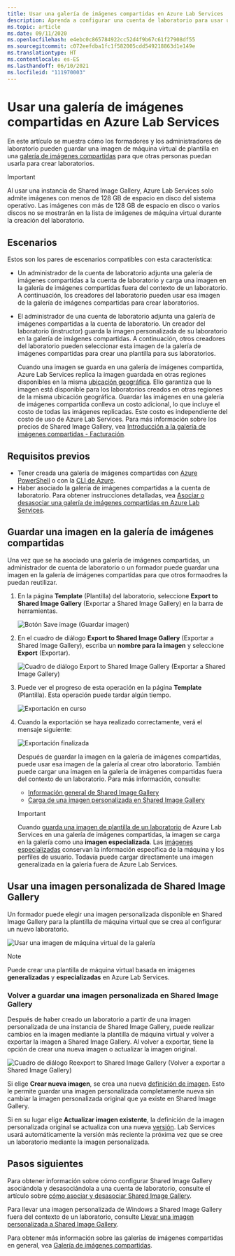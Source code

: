 ```yaml
---
title: Usar una galería de imágenes compartidas en Azure Lab Services | Microsoft Docs
description: Aprenda a configurar una cuenta de laboratorio para usar una galería de imágenes compartidas para que un usuario pueda compartir una imagen con otro, y otro usuario pueda usar la imagen para crear una plantilla de máquina virtual en el laboratorio.
ms.topic: article
ms.date: 09/11/2020
ms.openlocfilehash: e4ebc0c865784922cc52d4f9b67c61f27908df55
ms.sourcegitcommit: c072eefdba1fc1f582005cdd549218863d1e149e
ms.translationtype: HT
ms.contentlocale: es-ES
ms.lasthandoff: 06/10/2021
ms.locfileid: "111970003"
---
```

# <a name="use-a-shared-image-gallery-in-azure-lab-services"></a>Usar una galería de imágenes compartidas en Azure Lab Services
En este artículo se muestra cómo los formadores y los administradores de laboratorio pueden guardar una imagen de máquina virtual de plantilla en una [galería de imágenes compartidas](../virtual-machines/shared-image-galleries.md) para que otras personas puedan usarla para crear laboratorios. 

> [!IMPORTANT]
> Al usar una instancia de Shared Image Gallery, Azure Lab Services solo admite imágenes con menos de 128 GB de espacio en disco del sistema operativo. Las imágenes con más de 128 GB de espacio en disco o varios discos no se mostrarán en la lista de imágenes de máquina virtual durante la creación del laboratorio.

## <a name="scenarios"></a>Escenarios
Estos son los pares de escenarios compatibles con esta característica: 

- Un administrador de la cuenta de laboratorio adjunta una galería de imágenes compartidas a la cuenta de laboratorio y carga una imagen en la galería de imágenes compartidas fuera del contexto de un laboratorio. A continuación, los creadores del laboratorio pueden usar esa imagen de la galería de imágenes compartidas para crear laboratorios. 
- El administrador de una cuenta de laboratorio adjunta una galería de imágenes compartidas a la cuenta de laboratorio. Un creador del laboratorio (instructor) guarda la imagen personalizada de su laboratorio en la galería de imágenes compartidas. A continuación, otros creadores del laboratorio pueden seleccionar esta imagen de la galería de imágenes compartidas para crear una plantilla para sus laboratorios. 

    Cuando una imagen se guarda en una galería de imágenes compartida, Azure Lab Services replica la imagen guardada en otras regiones disponibles en la misma [ubicación geográfica](https://azure.microsoft.com/global-infrastructure/geographies/). Ello garantiza que la imagen está disponible para los laboratorios creados en otras regiones de la misma ubicación geográfica. Guardar las imágenes en una galería de imágenes compartida conlleva un costo adicional, lo que incluye el costo de todas las imágenes replicadas. Este costo es independiente del costo de uso de Azure Lab Services. Para más información sobre los precios de Shared Image Gallery, vea [Introducción a la galería de imágenes compartidas - Facturación](../virtual-machines/shared-image-galleries.md#billing).
    
## <a name="prerequisites"></a>Requisitos previos
- Tener creada una galería de imágenes compartidas con [Azure PowerShell](../virtual-machines/shared-images-powershell.md) o con la [CLI de Azure](../virtual-machines/shared-images-cli.md).
- Haber asociado la galería de imágenes compartidas a la cuenta de laboratorio. Para obtener instrucciones detalladas, vea [Asociar o desasociar una galería de imágenes compartidas en Azure Lab Services](how-to-attach-detach-shared-image-gallery.md).


## <a name="save-an-image-to-the-shared-image-gallery"></a>Guardar una imagen en la galería de imágenes compartidas
Una vez que se ha asociado una galería de imágenes compartidas, un administrador de cuenta de laboratorio o un formador puede guardar una imagen en la galería de imágenes compartidas para que otros formaodres la puedan reutilizar. 

1. En la página **Template** (Plantilla) del laboratorio, seleccione **Export to Shared Image Gallery** (Exportar a Shared Image Gallery) en la barra de herramientas.

    ![Botón Save image (Guardar imagen)](./media/how-to-use-shared-image-gallery/export-to-shared-image-gallery-button.png)
2. En el cuadro de diálogo **Export to Shared Image Gallery** (Exportar a Shared Image Gallery), escriba un **nombre para la imagen** y seleccione **Export** (Exportar). 

    ![Cuadro de diálogo Export to Shared Image Gallery (Exportar a Shared Image Gallery)](./media/how-to-use-shared-image-gallery/export-to-shared-image-gallery-dialog.png)

3. Puede ver el progreso de esta operación en la página **Template** (Plantilla). Esta operación puede tardar algún tiempo. 

    ![Exportación en curso](./media/how-to-use-shared-image-gallery/exporting-image-in-progress.png)
4. Cuando la exportación se haya realizado correctamente, verá el mensaje siguiente:

    ![Exportación finalizada](./media/how-to-use-shared-image-gallery/exporting-image-completed.png)

    Después de guardar la imagen en la galería de imágenes compartidas, puede usar esa imagen de la galería al crear otro laboratorio. También puede cargar una imagen en la galería de imágenes compartidas fuera del contexto de un laboratorio. Para más información, consulte:

    - [Información general de Shared Image Gallery](../virtual-machines/shared-images-powershell.md)
    - [Carga de una imagen personalizada en Shared Image Gallery](upload-custom-image-shared-image-gallery.md)

    > [!IMPORTANT]
    > Cuando [guarda una imagen de plantilla de un laboratorio](how-to-use-shared-image-gallery.md#save-an-image-to-the-shared-image-gallery) de Azure Lab Services en una galería de imágenes compartidas, la imagen se carga en la galería como una **imagen especializada**. Las [imágenes especializadas](../virtual-machines/shared-image-galleries.md#generalized-and-specialized-images) conservan la información específica de la máquina y los perfiles de usuario. Todavía puede cargar directamente una imagen generalizada en la galería fuera de Azure Lab Services.    

## <a name="use-a-custom-image-from-the-shared-image-gallery"></a>Usar una imagen personalizada de Shared Image Gallery
Un formador puede elegir una imagen personalizada disponible en Shared Image Gallery para la plantilla de máquina virtual que se crea al configurar un nuevo laboratorio.

![Usar una imagen de máquina virtual de la galería](./media/how-to-use-shared-image-gallery/use-shared-image.png)

> [!NOTE]
> Puede crear una plantilla de máquina virtual basada en imágenes **generalizadas** y **especializadas** en Azure Lab Services.

### <a name="resave-a-custom-image-to-shared-image-gallery"></a>Volver a guardar una imagen personalizada en Shared Image Gallery

Después de haber creado un laboratorio a partir de una imagen personalizada de una instancia de Shared Image Gallery, puede realizar cambios en la imagen mediante la plantilla de máquina virtual y volver a exportar la imagen a Shared Image Gallery.  Al volver a exportar, tiene la opción de crear una nueva imagen o actualizar la imagen original. 

 ![Cuadro de diálogo Reexport to Shared Image Gallery (Volver a exportar a Shared Image Gallery)](./media/how-to-use-shared-image-gallery/reexport-to-shared-image-gallery-dialog.png) 

Si elige **Crear nueva imagen**, se crea una nueva [definición de imagen](../virtual-machines/shared-image-galleries.md#image-definitions).  Esto le permite guardar una imagen personalizada completamente nueva sin cambiar la imagen personalizada original que ya existe en Shared Image Gallery.

Si en su lugar elige **Actualizar imagen existente**, la definición de la imagen personalizada original se actualiza con una nueva [versión](../virtual-machines/shared-image-galleries.md#image-versions).  Lab Services usará automáticamente la versión más reciente la próxima vez que se cree un laboratorio mediante la imagen personalizada.

## <a name="next-steps"></a>Pasos siguientes
Para obtener información sobre cómo configurar Shared Image Gallery asociándola y desasociándola a una cuenta de laboratorio, consulte el artículo sobre [cómo asociar y desasociar Shared Image Gallery](how-to-attach-detach-shared-image-gallery.md).

Para llevar una imagen personalizada de Windows a Shared Image Gallery fuera del contexto de un laboratorio, consulte [Llevar una imagen personalizada a Shared Image Gallery](upload-custom-image-shared-image-gallery.md).

Para obtener más información sobre las galerías de imágenes compartidas en general, vea [Galería de imágenes compartidas](../virtual-machines/shared-image-galleries.md).